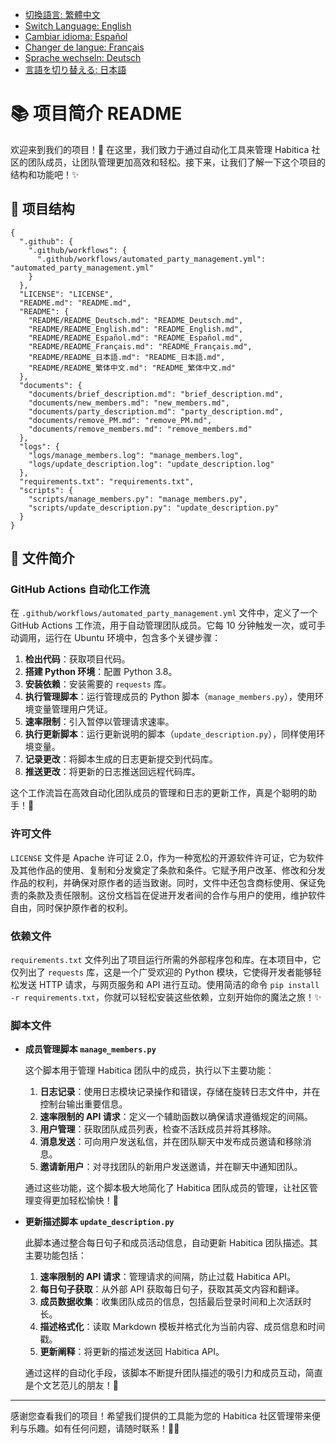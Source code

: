 - [切換語言: 繁體中文](README/README_繁体中文.md)
- [Switch Language: English](README/README_English.md)
- [Cambiar idioma: Español](README/README_Español.md)
- [Changer de langue: Français](README/README_Français.md)
- [Sprache wechseln: Deutsch](README/README_Deutsch.md)
- [言語を切り替える: 日本語](README_日本語.md)

# 📚 项目简介 README

欢迎来到我们的项目！🎉 在这里，我们致力于通过自动化工具来管理 Habitica 社区的团队成员，让团队管理更加高效和轻松。接下来，让我们了解一下这个项目的结构和功能吧！✨

## 📁 项目结构

```
{
  ".github": {
    ".github/workflows": {
      ".github/workflows/automated_party_management.yml": "automated_party_management.yml"
    }
  },
  "LICENSE": "LICENSE",
  "README.md": "README.md",
  "README": {
    "README/README_Deutsch.md": "README_Deutsch.md",
    "README/README_English.md": "README_English.md",
    "README/README_Español.md": "README_Español.md",
    "README/README_Français.md": "README_Français.md",
    "README/README_日本語.md": "README_日本語.md",
    "README/README_繁体中文.md": "README_繁体中文.md"
  },
  "documents": {
    "documents/brief_description.md": "brief_description.md",
    "documents/new_members.md": "new_members.md",
    "documents/party_description.md": "party_description.md",
    "documents/remove_PM.md": "remove_PM.md",
    "documents/remove_members.md": "remove_members.md"
  },
  "logs": {
    "logs/manage_members.log": "manage_members.log",
    "logs/update_description.log": "update_description.log"
  },
  "requirements.txt": "requirements.txt",
  "scripts": {
    "scripts/manage_members.py": "manage_members.py",
    "scripts/update_description.py": "update_description.py"
  }
}
```

## 📝 文件简介

### GitHub Actions 自动化工作流

在 `.github/workflows/automated_party_management.yml` 文件中，定义了一个 GitHub Actions 工作流，用于自动管理团队成员。它每 10 分钟触发一次，或可手动调用，运行在 Ubuntu 环境中，包含多个关键步骤：

1. **检出代码**：获取项目代码。
2. **搭建 Python 环境**：配置 Python 3.8。
3. **安装依赖**：安装需要的 `requests` 库。
4. **执行管理脚本**：运行管理成员的 Python 脚本（`manage_members.py`），使用环境变量管理用户凭证。
5. **速率限制**：引入暂停以管理请求速率。
6. **执行更新脚本**：运行更新说明的脚本（`update_description.py`），同样使用环境变量。
7. **记录更改**：将脚本生成的日志更新提交到代码库。
8. **推送更改**：将更新的日志推送回远程代码库。

这个工作流旨在高效自动化团队成员的管理和日志的更新工作，真是个聪明的助手！🤖

### 许可文件

`LICENSE` 文件是 Apache 许可证 2.0，作为一种宽松的开源软件许可证，它为软件及其他作品的使用、复制和分发奠定了条款和条件。它赋予用户改革、修改和分发作品的权利，并确保对原作者的适当致谢。同时，文件中还包含商标使用、保证免责的条款及责任限制。这份文档旨在促进开发者间的合作与用户的使用，维护软件自由，同时保护原作者的权利。

### 依赖文件

`requirements.txt` 文件列出了项目运行所需的外部程序包和库。在本项目中，它仅列出了 `requests` 库，这是一个广受欢迎的 Python 模块，它使得开发者能够轻松发送 HTTP 请求，与网页服务和 API 进行互动。使用简洁的命令 `pip install -r requirements.txt`，你就可以轻松安装这些依赖，立刻开始你的魔法之旅！✨

### 脚本文件

- **成员管理脚本 `manage_members.py`**

  这个脚本用于管理 Habitica 团队中的成员，执行以下主要功能：

  1. **日志记录**：使用日志模块记录操作和错误，存储在旋转日志文件中，并在控制台输出重要信息。
  2. **速率限制的 API 请求**：定义一个辅助函数以确保请求遵循规定的间隔。
  3. **用户管理**：获取团队成员列表，检查不活跃成员并将其移除。
  4. **消息发送**：可向用户发送私信，并在团队聊天中发布成员邀请和移除消息。
  5. **邀请新用户**：对寻找团队的新用户发送邀请，并在聊天中通知团队。

  通过这些功能，这个脚本极大地简化了 Habitica 团队成员的管理，让社区管理变得更加轻松愉快！🎈

- **更新描述脚本 `update_description.py`**

  此脚本通过整合每日句子和成员活动信息，自动更新 Habitica 团队描述。其主要功能包括：

  1. **速率限制的 API 请求**：管理请求的间隔，防止过载 Habitica API。
  2. **每日句子获取**：从外部 API 获取每日句子，获取其英文内容和翻译。
  3. **成员数据收集**：收集团队成员的信息，包括最后登录时间和上次活跃时长。
  4. **描述格式化**：读取 Markdown 模板并格式化为当前内容、成员信息和时间戳。
  5. **更新阐释**：将更新的描述发送回 Habitica API。

  通过这样的自动化手段，该脚本不断提升团队描述的吸引力和成员互动，简直是个文艺范儿的朋友！🎨

---

感谢您查看我们的项目！希望我们提供的工具能为您的 Habitica 社区管理带来便利与乐趣。如有任何问题，请随时联系！🎈👋